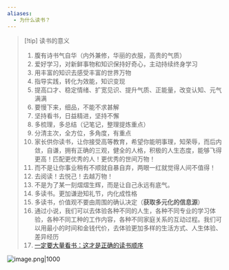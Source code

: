 ```yaml
---
aliases:
  - 为什么读书？
---
```

> [!tip] 读书的意义
> 1. 腹有诗书气自华（内外兼修，华丽的衣服，高贵的气质）
> 2. 爱好学习，对新鲜事物和知识保持好奇心，主动持续终身学习
> 3. 用丰富的知识去感受丰富的世界万物
> 4. 指导实践，转化为效能，知识变现
> 5. 提高口才、稳定情绪、扩宽见识、提升气质、正能量，改变认知、元气满满
> 6. 要慢下来，细品，不能不求甚解
> 7. 坚持看书，日益精进，坚持不懈
> 8. 多梳理，多总结（记笔记，整理提炼重点）
> 9. 分清主次，全方位，多角度，有重点
> 10. 家长供你读书，让你接受高等教育，希望你能明事理，知荣辱，而后内敛，自谦，拥有正确的三观，健全的人格，积极的人生态度，能够飞得更高！匹配更优秀的人！更优秀的世间万物！
> 11. 而不是让你事业稍有不顺就自暴自弃，两眼一红就觉得人间不值得！
> 12. 去阅读！去悦己！去越万物！
> 13. 不是为了某一刻熠熠生辉，而是让自己永远有底气。
> 14. 多读书。更加谦逊知礼节，内化成性格
> 15. 多读书，价值观不要由周围的确认决定（**获取多元化的信息源**）
> 16. 通过小说，我们可以去体验各种不同的人生，各种不同专业的学习体验，各种不同工种的工作内容，各种不同家庭关系的互动过程。我们可以用最小的时间和金钱代价，去体验更加多样的生活方式、人生体验、差异经历
> 17. [一定要大量看书：这才是正确的读书顺序](https://mp.weixin.qq.com/s/WnTd0N50rV0JRrXS20lsRA)

![image.png|1000](https://fig-1321973591.cos.ap-nanjing.myqcloud.com/20250517224730.png)
